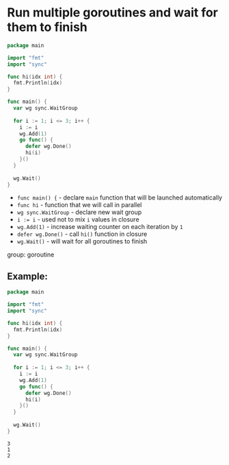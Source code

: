 # Run multiple goroutines and wait for them to finish

```go
package main

import "fmt"
import "sync"

func hi(idx int) {
  fmt.Println(idx)
}

func main() {
  var wg sync.WaitGroup
  
  for i := 1; i <= 3; i++ {
    i := i
    wg.Add(1)
    go func() {
      defer wg.Done()
      hi(i)
    }()
  }
  
  wg.Wait()
}
```

- `func main() {` - declare `main` function that will be launched automatically
- `func hi` - function that we will call in parallel
- `wg sync.WaitGroup` - declare new wait group
- `i := i` - used not to mix `i` values in closure
- `wg.Add(1)` - increase waiting counter on each iteration by `1`
- `defer wg.Done()` - call `hi()` function in closure
- `wg.Wait()` - will wait for all goroutines to finish

group: goroutine

## Example: 
```go
package main

import "fmt"
import "sync"

func hi(idx int) {
  fmt.Println(idx)
}

func main() {
  var wg sync.WaitGroup
  
  for i := 1; i <= 3; i++ {
    i := i
    wg.Add(1)
    go func() {
      defer wg.Done()
      hi(i)
    }()
  }
  
  wg.Wait()
}
```
```
3
1
2

```

